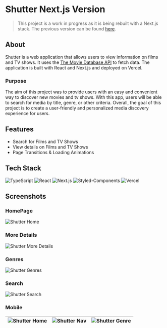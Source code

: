 # Shutter Next.js Version

> This project is a work in progress as it is being rebuilt with a Next.js stack. The previous version can be found [here](https://github.com/amltms/shutter).

## About

Shutter is a web application that allows users to view information on films and TV shows. It uses the [The Movie Database API](https://developers.themoviedb.org/3/getting-started/introduction) to fetch data. The application is built with React and Next.js and deployed on Vercel.

### Purpose

The aim of this project was to provide users with an easy and convenient way to discover new movies and tv shows. With this app, users will be able to search for media by title, genre, or other criteria. Overall, the goal of this project is to create a user-friendly and personalized media discovery experience for users.

## Features

- Search for Films and TV Shows
- View details on Films and TV Shows
- Page Transitions & Loading Animations

## Tech Stack

![TypeScript](https://img.shields.io/badge/TypeScript-007ACC?style=for-the-badge&logo=typescript&logoColor=white)
![React](https://img.shields.io/badge/React-20232A?style=for-the-badge&logo=react&logoColor=61DAFB)
![Next.js](https://img.shields.io/badge/Next.js-000000?style=for-the-badge&logo=next.js&logoColor=white)
![Styled-Components](https://img.shields.io/badge/styled--components-DB7093?style=for-the-badge&logo=styled-components&logoColor=white)
![Vercel](https://img.shields.io/badge/Vercel-000000?style=for-the-badge&logo=vercel&logoColor=white)

## Screenshots

### HomePage

![Shutter Home](https://amltms.com/shutter-home.png)

### More Details

![Shutter More Details](https://amltms.com/shutter-overview.png)

### Genres

![Shutter Genres](https://amltms.com/shutter-genre.png)

### Search

![Shutter Search](https://amltms.com/shutter-search.png)

### Mobile

| ![Shutter Home](https://amltms.com/shutter-home-m.png) | ![Shutter Nav](https://amltms.com/shutter-nav-m.png) | ![Shutter Genre](https://amltms.com/shutter-genre-m.png) |
| ------------------------------------------------------ | ---------------------------------------------------- | -------------------------------------------------------- |
